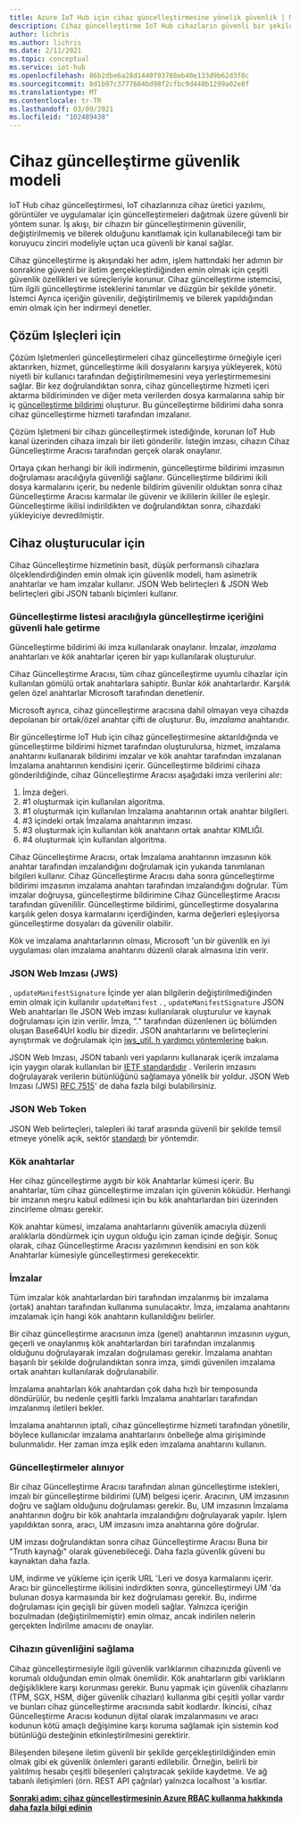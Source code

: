 ```yaml
---
title: Azure IoT Hub için cihaz güncelleştirmesine yönelik güvenlik | Microsoft Docs
description: Cihaz güncelleştirme IoT Hub cihazların güvenli bir şekilde güncelleştirilmesini sağlar.
author: lichris
ms.author: lichris
ms.date: 2/11/2021
ms.topic: conceptual
ms.service: iot-hub
ms.openlocfilehash: 86b2dbe6a28d1440f93788eb40e133d9b62d3f0c
ms.sourcegitcommit: 8d1b97c3777684bd98f2cfbc9d440b1299a02e8f
ms.translationtype: MT
ms.contentlocale: tr-TR
ms.lasthandoff: 03/09/2021
ms.locfileid: "102489438"
---
```

# <a name="device-update-security-model"></a>Cihaz güncelleştirme güvenlik modeli

IoT Hub cihaz güncelleştirmesi, IoT cihazlarınıza cihaz üretici yazılımı, görüntüler ve uygulamalar için güncelleştirmeleri dağıtmak üzere güvenli bir yöntem sunar. İş akışı, bir cihazın bir güncelleştirmenin güvenilir, değiştirilmemiş ve bilerek olduğunu kanıtlamak için kullanabileceği tam bir koruyucu zinciri modeliyle uçtan uca güvenli bir kanal sağlar.

Cihaz güncelleştirme iş akışındaki her adım, işlem hattındaki her adımın bir sonrakine güvenli bir iletim gerçekleştirdiğinden emin olmak için çeşitli güvenlik özellikleri ve süreçleriyle korunur. Cihaz güncelleştirme istemcisi, tüm ilgili güncelleştirme isteklerini tanımlar ve düzgün bir şekilde yönetir. İstemci Ayrıca içeriğin güvenilir, değiştirilmemiş ve bilerek yapıldığından emin olmak için her indirmeyi denetler.

## <a name="for-solution-operators"></a>Çözüm Işleçleri için

Çözüm Işletmenleri güncelleştirmeleri cihaz güncelleştirme örneğiyle içeri aktarırken, hizmet, güncelleştirme ikili dosyalarını karşıya yükleyerek, kötü niyetli bir kullanıcı tarafından değiştirilmemesini veya yerleştirmemesini sağlar. Bir kez doğrulandıktan sonra, cihaz güncelleştirme hizmeti içeri aktarma bildiriminden ve diğer meta verilerden dosya karmalarına sahip bir iç [güncelleştirme bildirimi](./update-manifest.md) oluşturur. Bu güncelleştirme bildirimi daha sonra cihaz güncelleştirme hizmeti tarafından imzalanır.

Çözüm Işletmeni bir cihazı güncelleştirmek istediğinde, korunan IoT Hub kanal üzerinden cihaza imzalı bir ileti gönderilir. İsteğin imzası, cihazın Cihaz Güncelleştirme Aracısı tarafından gerçek olarak onaylanır. 

Ortaya çıkan herhangi bir ikili indirmenin, güncelleştirme bildirimi imzasının doğrulaması aracılığıyla güvenliği sağlanır. Güncelleştirme bildirimi ikili dosya karmalarını içerir, bu nedenle bildirim güvenilir olduktan sonra cihaz Güncelleştirme Aracısı karmalar ile güvenir ve ikililerin ikililer ile eşleşir. Güncelleştirme ikilisi indirildikten ve doğrulandıktan sonra, cihazdaki yükleyiciye devredilmiştir.

## <a name="for-device-builders"></a>Cihaz oluşturucular için

Cihaz Güncelleştirme hizmetinin basit, düşük performanslı cihazlara ölçeklendirdiğinden emin olmak için güvenlik modeli, ham asimetrik anahtarlar ve ham imzalar kullanır. JSON Web belirteçleri & JSON Web belirteçleri gibi JSON tabanlı biçimleri kullanır.

### <a name="securing-update-content-via-the-update-manifest"></a>Güncelleştirme listesi aracılığıyla güncelleştirme içeriğini güvenli hale getirme

Güncelleştirme bildirimi iki imza kullanılarak onaylanır. İmzalar, *imzalama* anahtarları ve *kök* anahtarlar içeren bir yapı kullanılarak oluşturulur.

Cihaz Güncelleştirme Aracısı, tüm cihaz güncelleştirme uyumlu cihazlar için kullanılan gömülü ortak anahtarlara sahiptir. Bunlar *kök* anahtarlardır. Karşılık gelen özel anahtarlar Microsoft tarafından denetlenir.

Microsoft ayrıca, cihaz güncelleştirme aracısına dahil olmayan veya cihazda depolanan bir ortak/özel anahtar çifti de oluşturur. Bu, *imzalama* anahtarıdır.

Bir güncelleştirme IoT Hub için cihaz güncelleştirmesine aktarıldığında ve güncelleştirme bildirimi hizmet tarafından oluşturulursa, hizmet, imzalama anahtarını kullanarak bildirimi imzalar ve kök anahtar tarafından imzalanan İmzalama anahtarının kendisini içerir. Güncelleştirme bildirimi cihaza gönderildiğinde, cihaz Güncelleştirme Aracısı aşağıdaki imza verilerini alır:

1. İmza değeri.
2. #1 oluşturmak için kullanılan algoritma.
3. #1 oluşturmak için kullanılan İmzalama anahtarının ortak anahtar bilgileri.
4. #3 içindeki ortak İmzalama anahtarının imzası.
5. #3 oluşturmak için kullanılan kök anahtarın ortak anahtar KIMLIĞI.
6. #4 oluşturmak için kullanılan algoritma.

Cihaz Güncelleştirme Aracısı, ortak İmzalama anahtarının imzasının kök anahtar tarafından imzalandığını doğrulamak için yukarıda tanımlanan bilgileri kullanır. Cihaz Güncelleştirme Aracısı daha sonra güncelleştirme bildirimi imzasının imzalama anahtarı tarafından imzalandığını doğrular. Tüm imzalar doğruysa, güncelleştirme bildirimine Cihaz Güncelleştirme Aracısı tarafından güvenililir. Güncelleştirme bildirimi, güncelleştirme dosyalarına karşılık gelen dosya karmalarını içerdiğinden, karma değerleri eşleşiyorsa güncelleştirme dosyaları da güvenilir olabilir.

Kök ve imzalama anahtarlarının olması, Microsoft 'un bir güvenlik en iyi uygulaması olan imzalama anahtarını düzenli olarak almasına izin verir.

### <a name="json-web-signature-jws"></a>JSON Web Imzası (JWS)

, `updateManifestSignature` İçinde yer alan bilgilerin değiştirilmediğinden emin olmak için kullanılır `updateManifest` . , `updateManifestSignature` JSON Web anahtarları Ile JSON Web imzası kullanılarak oluşturulur ve kaynak doğrulaması için izin verilir. İmza, "." tarafından düzenlenen üç bölümden oluşan Base64Url kodlu bir dizedir.  JSON anahtarlarını ve belirteçlerini ayrıştırmak ve doğrulamak için [jws_util. h yardımcı yöntemlerine](https://github.com/Azure/iot-hub-device-update/tree/main/src/utils/jws_utils) bakın.

JSON Web Imzası, JSON tabanlı veri yapılarını kullanarak içerik imzalama için yaygın olarak kullanılan bir [IETF standardıdır](https://tools.ietf.org/html/rfc7515) . Verilerin imzasını doğrulayarak verilerin bütünlüğünü sağlamaya yönelik bir yoldur. JSON Web Imzası (JWS) [RFC 7515](https://www.rfc-editor.org/info/rfc7515)' de daha fazla bilgi bulabilirsiniz.

### <a name="json-web-token"></a>JSON Web Token

JSON Web belirteçleri, talepleri iki taraf arasında güvenli bir şekilde temsil etmeye yönelik açık, sektör [standardı](https://tools.ietf.org/html/rfc7519) bir yöntemdir.

### <a name="root-keys"></a>Kök anahtarlar

Her cihaz güncelleştirme aygıtı bir kök Anahtarlar kümesi içerir. Bu anahtarlar, tüm cihaz güncelleştirme imzaları için güvenin köküdür. Herhangi bir imzanın meşru kabul edilmesi için bu kök anahtarlardan biri üzerinden zincirleme olması gerekir.

Kök anahtar kümesi, imzalama anahtarlarını güvenlik amacıyla düzenli aralıklarla döndürmek için uygun olduğu için zaman içinde değişir. Sonuç olarak, cihaz Güncelleştirme Aracısı yazılımının kendisini en son kök Anahtarlar kümesiyle güncelleştirmesi gerekecektir. 

### <a name="signatures"></a>İmzalar

Tüm imzalar kök anahtarlardan biri tarafından imzalanmış bir imzalama (ortak) anahtarı tarafından kullanıma sunulacaktır. İmza, imzalama anahtarını imzalamak için hangi kök anahtarın kullanıldığını belirler. 

Bir cihaz güncelleştirme aracısının imza (genel) anahtarının imzasının uygun, geçerli ve onaylanmış kök anahtarlardan biri tarafından imzalanmış olduğunu doğrulayarak imzaları doğrulaması gerekir. İmzalama anahtarı başarılı bir şekilde doğrulandıktan sonra imza, şimdi güvenilen imzalama ortak anahtarı kullanılarak doğrulanabilir.

İmzalama anahtarları kök anahtardan çok daha hızlı bir temposunda döndürülür, bu nedenle çeşitli farklı İmzalama anahtarları tarafından imzalanmış iletileri bekler. 

İmzalama anahtarının iptali, cihaz güncelleştirme hizmeti tarafından yönetilir, böylece kullanıcılar imzalama anahtarlarını önbelleğe alma girişiminde bulunmalıdır. Her zaman imza eşlik eden imzalama anahtarını kullanın.

### <a name="receiving-updates"></a>Güncelleştirmeler alınıyor

Bir cihaz Güncelleştirme Aracısı tarafından alınan güncelleştirme istekleri, imzalı bir güncelleştirme bildirimi (UM) belgesi içerir. Aracının, UM imzasının doğru ve sağlam olduğunu doğrulaması gerekir. Bu, UM imzasının İmzalama anahtarının doğru bir kök anahtarla imzalandığını doğrulayarak yapılır. İşlem yapıldıktan sonra, aracı, UM imzasını imza anahtarına göre doğrular.

UM imzası doğrulandıktan sonra cihaz Güncelleştirme Aracısı Buna bir "Truth kaynağı" olarak güvenebileceği. Daha fazla güvenlik güveni bu kaynaktan daha fazla. 

UM, indirme ve yükleme için içerik URL 'Leri ve dosya karmalarını içerir. Aracı bir güncelleştirme ikilisini indirdikten sonra, güncelleştirmeyi UM 'da bulunan dosya karmasında bir kez doğrulaması gerekir. Bu, indirme doğrulaması için geçişli bir güven modeli sağlar. Yalnızca içeriğin bozulmadan (değiştirilmemiştir) emin olmaz, ancak indirilen nelerin gerçekten İndirilme amacını de onaylar. 

### <a name="securing-the-device"></a>Cihazın güvenliğini sağlama

Cihaz güncelleştirmesiyle ilgili güvenlik varlıklarının cihazınızda güvenli ve korumalı olduğundan emin olmak önemlidir. Kök anahtarların gibi varlıkların değişikliklere karşı korunması gerekir. Bunu yapmak için güvenlik cihazlarını (TPM, SGX, HSM, diğer güvenlik cihazları) kullanma gibi çeşitli yollar vardır ve bunları cihaz güncelleştirme aracısında sabit kodlardır. İkincisi, cihaz Güncelleştirme Aracısı kodunun dijital olarak imzalanmasını ve aracı kodunun kötü amaçlı değişimine karşı koruma sağlamak için sistemin kod bütünlüğü desteğinin etkinleştirilmesini gerektirir.

Bileşenden bileşene iletim güvenli bir şekilde gerçekleştirildiğinden emin olmak gibi ek güvenlik önlemleri garanti edilebilir. Örneğin, belirli bir yalıtılmış hesabı çeşitli bileşenleri çalıştıracak şekilde kaydetme. Ve ağ tabanlı iletişimleri (örn. REST API çağrılar) yalnızca localhost 'a kısıtlar.

**[Sonraki adım: cihaz güncelleştirmesinin Azure RBAC kullanma hakkında daha fazla bilgi edinin](.\device-update-control-access.md)**